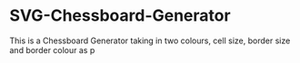 # SVG-Chessboard-Generator
This is a Chessboard Generator taking in two colours, cell size, border size and border colour as p

